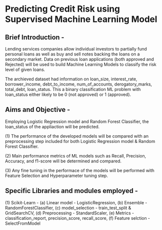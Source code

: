 
# Predicting Credit Risk using Supervised Machine Learning Model

## Brief Introduction -
Lending services companies allow individual investors to partially fund personal loans as well as buy and sell notes backing the loans on a secondary market. Data on previous loan applications (both approved and Rejected) will be used to build Machine Learning Models to classify the risk level of given loans. 

The archieved dataset had information on loan_size,	interest_rate,	borrower_income,	debt_to_income,	num_of_accounts,	derogatory_marks,	total_debt,	loan_status. This a binary classification ML problem with loan_status either likely to be 0 (not approved) or 1 (approved).

## Aims and Objective -
Employing Logistic Regression model and Random Forest Classifier, the loan_status of the appliaction will be predicted. 

  (1) The performance of the developed models will be compared with an preprocessing step included for both Logistic Regression model & Random Forest
      Classifier.
      
  (2) Main performance metrics of ML models such as Recall, Precision, Accuracy, and f1-score will be determined and compared.
  
  (3) Any fine tuning in the performace of the models will be performed with Feature Selection and Hyperparameter tuning step.
  
## Specific Libraries and modules employed - 
  (1) Scikit-Learn - 
      (a) Linear model - LogisticRegression, 
      (b) Ensemble - RandomForestClassifier,
      (c) model_selection - train_test_split & GridSearchCV,
      (d) Preprocessing - StandardScaler,
      (e) Metrics - classification_report, precision_score, recall_score,
      (f) Feature selction - SelectFromModel



 





